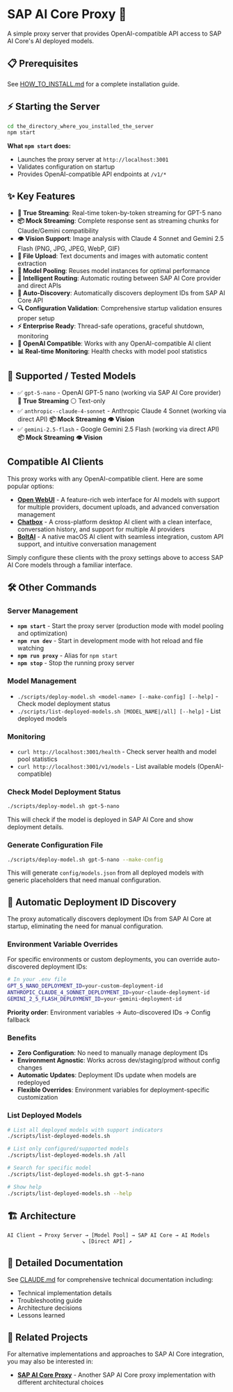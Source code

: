 # SAP AI Core Proxy 🚀

A simple proxy server that provides OpenAI-compatible API access to SAP AI Core's AI deployed models.

## 📋 Prerequisites

See [HOW_TO_INSTALL.md](./HOW_TO_INSTALL.md) for a complete installation guide.

## ⚡ Starting the Server

```bash
cd the_directory_where_you_installed_the_server
npm start
```

**What `npm start` does:**

- Launches the proxy server at `http://localhost:3001`
- Validates configuration on startup
- Provides OpenAI-compatible API endpoints at `/v1/*`

## ✨ Key Features

- **🌊 True Streaming**: Real-time token-by-token streaming for GPT-5 nano
- **📦 Mock Streaming**: Complete response sent as streaming chunks for Claude/Gemini compatibility
- **👁️ Vision Support**: Image analysis with Claude 4 Sonnet and Gemini 2.5 Flash (PNG, JPG, JPEG, WebP, GIF)
- **📁 File Upload**: Text documents and images with automatic content extraction
- **🔄 Model Pooling**: Reuses model instances for optimal performance
- **🎯 Intelligent Routing**: Automatic routing between SAP AI Core provider and direct APIs
- **🚀 Auto-Discovery**: Automatically discovers deployment IDs from SAP AI Core API
- **🔍 Configuration Validation**: Comprehensive startup validation ensures proper setup
- **⚡ Enterprise Ready**: Thread-safe operations, graceful shutdown, monitoring
- **🔧 OpenAI Compatible**: Works with any OpenAI-compatible AI client
- **📊 Real-time Monitoring**: Health checks with model pool statistics

## 🎯 Supported / Tested Models

- ✅ `gpt-5-nano` - OpenAI GPT-5 nano (working via SAP AI Core provider) **🌊 True Streaming** ⚪ Text-only
- ✅ `anthropic--claude-4-sonnet` - Anthropic Claude 4 Sonnet (working via direct API) **📦 Mock Streaming** **👁️ Vision**
- ✅ `gemini-2.5-flash` - Google Gemini 2.5 Flash (working via direct API) **📦 Mock Streaming** **👁️ Vision**

## Compatible AI Clients

This proxy works with any OpenAI-compatible client. Here are some popular options:

- **[Open WebUI](https://docs.openwebui.com/)** - A feature-rich web interface for AI models with support for multiple providers, document uploads, and advanced conversation management
- **[Chatbox](https://chatboxai.app/)** - A cross-platform desktop AI client with a clean interface, conversation history, and support for multiple AI providers
- **[BoltAI](https://boltai.com/)** - A native macOS AI client with seamless integration, custom API support, and intuitive conversation management

Simply configure these clients with the proxy settings above to access SAP AI Core models through a familiar interface.

## 🛠️ Other Commands

### Server Management

- **`npm start`** - Start the proxy server (production mode with model pooling and optimization)
- **`npm run dev`** - Start in development mode with hot reload and file watching
- **`npm run proxy`** - Alias for `npm start`
- **`npm stop`** - Stop the running proxy server

### Model Management

- `./scripts/deploy-model.sh <model-name> [--make-config] [--help]` - Check model deployment status
- `./scripts/list-deployed-models.sh [MODEL_NAME|/all] [--help]` - List deployed models

### Monitoring

- `curl http://localhost:3001/health` - Check server health and model pool statistics
- `curl http://localhost:3001/v1/models` - List available models (OpenAI-compatible)

### Check Model Deployment Status

```bash
./scripts/deploy-model.sh gpt-5-nano
```

This will check if the model is deployed in SAP AI Core and show deployment details.

### Generate Configuration File

```bash
./scripts/deploy-model.sh gpt-5-nano --make-config
```

This will generate `config/models.json` from all deployed models with generic placeholders that need manual configuration.

## 🚀 Automatic Deployment ID Discovery

The proxy automatically discovers deployment IDs from SAP AI Core at startup, eliminating the need for manual configuration.

### Environment Variable Overrides

For specific environments or custom deployments, you can override auto-discovered deployment IDs:

```bash
# In your .env file
GPT_5_NANO_DEPLOYMENT_ID=your-custom-deployment-id
ANTHROPIC_CLAUDE_4_SONNET_DEPLOYMENT_ID=your-claude-deployment-id
GEMINI_2_5_FLASH_DEPLOYMENT_ID=your-gemini-deployment-id
```

**Priority order**: Environment variables → Auto-discovered IDs → Config fallback

### Benefits

- **Zero Configuration**: No need to manually manage deployment IDs
- **Environment Agnostic**: Works across dev/staging/prod without config changes
- **Automatic Updates**: Deployment IDs update when models are redeployed
- **Flexible Overrides**: Environment variables for deployment-specific customization

### List Deployed Models

```bash
# List all deployed models with support indicators
./scripts/list-deployed-models.sh

# List only configured/supported models
./scripts/list-deployed-models.sh /all

# Search for specific model
./scripts/list-deployed-models.sh gpt-5-nano

# Show help
./scripts/list-deployed-models.sh --help
```

## 🏗️ Architecture

```text
AI Client → Proxy Server → [Model Pool] → SAP AI Core → AI Models
                        ↘ [Direct API] ↗
```

## 📖 Detailed Documentation

See [CLAUDE.md](./CLAUDE.md) for comprehensive technical documentation including:

- Technical implementation details
- Troubleshooting guide
- Architecture decisions
- Lessons learned

## 🔗 Related Projects

For alternative implementations and approaches to SAP AI Core integration, you may also be interested in:

- **[SAP AI Core Proxy](https://github.com/kaimerklein/sap-ai-core-proxy)** - Another SAP AI Core proxy implementation with different architectural choices
